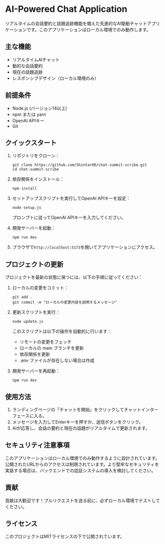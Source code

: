 # AI-Powered Chat Application

リアルタイムの会話要約と話題追跡機能を備えた先進的なAI駆動チャットアプリケーションです。このアプリケーションはローカル環境でのみ動作します。

## 主な機能

- リアルタイムAIチャット
- 動的な会話要約
- 現在の話題追跡
- レスポンシブデザイン（ローカル環境のみ）

## 前提条件

- Node.js (バージョン14以上)
- npm または yarn
- OpenAI APIキー
- Git

## クイックスタート

1. リポジトリをクローン：
   ```
   git clone https://github.com/Shintar00/chat-summit-scribe.git
   cd chat-summit-scribe
   ```

2. 依存関係をインストール：
   ```
   npm install
   ```

3. セットアップスクリプトを実行してOpenAI APIキーを設定：
   ```
   node setup.js
   ```
   プロンプトに従ってOpenAI APIキーを入力してください。

4. 開発サーバーを起動：
   ```
   npm run dev
   ```

5. ブラウザで`http://localhost:5173`を開いてアプリケーションにアクセス。

## プロジェクトの更新

プロジェクトを最新の状態に保つには、以下の手順に従ってください：

1. ローカルの変更をコミット：
   ```
   git add .
   git commit -m "ローカルの変更内容を説明するメッセージ"
   ```

2. 更新スクリプトを実行：
   ```
   node update.js
   ```
   このスクリプトは以下の操作を自動的に行います：
   - リモートの変更をフェッチ
   - ローカルの main ブランチを更新
   - 依存関係を更新
   - .env ファイルが存在しない場合は作成

3. 開発サーバーを再起動：
   ```
   npm run dev
   ```

## 使用方法

1. ランディングページの「チャットを開始」をクリックしてチャットインターフェースに入る。
2. メッセージを入力してEnterキーを押すか、送信ボタンをクリック。
3. AIが応答し、会話の要約と現在の話題がリアルタイムで更新されます。

## セキュリティ注意事項

このアプリケーションはローカル環境でのみ動作するように設計されています。公開されたURLからのアクセスは制限されています。より堅牢なセキュリティを実装する場合は、バックエンドでの認証システムの導入を検討してください。

## 貢献

貢献は大歓迎です！プルリクエストを送る前に、必ずローカル環境でテストしてください。

## ライセンス

このプロジェクトはMITライセンスの下で公開されています。